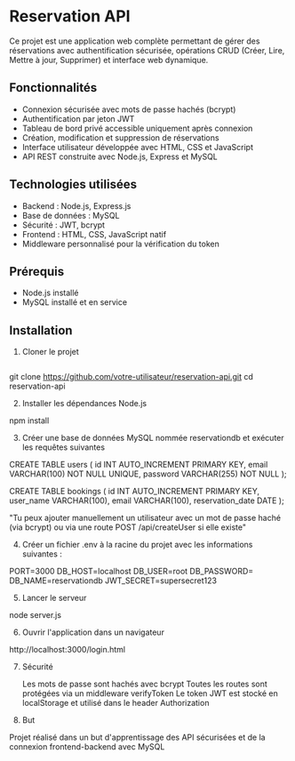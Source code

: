 # Reservation API

Ce projet est une application web complète permettant de gérer des réservations avec authentification sécurisée, opérations CRUD (Créer, Lire, Mettre à jour, Supprimer) et interface web dynamique.

## Fonctionnalités

- Connexion sécurisée avec mots de passe hachés (bcrypt)
- Authentification par jeton JWT
- Tableau de bord privé accessible uniquement après connexion
- Création, modification et suppression de réservations
- Interface utilisateur développée avec HTML, CSS et JavaScript
- API REST construite avec Node.js, Express et MySQL

## Technologies utilisées

- Backend : Node.js, Express.js
- Base de données : MySQL
- Sécurité : JWT, bcrypt
- Frontend : HTML, CSS, JavaScript natif
- Middleware personnalisé pour la vérification du token

## Prérequis

- Node.js installé
- MySQL installé et en service

## Installation

1. Cloner le projet
    ```bash
    
  git clone https://github.com/votre-utilisateur/reservation-api.git
  cd reservation-api

2. Installer les dépendances Node.js

npm install

3. Créer une base de données MySQL nommée reservationdb et exécuter les requêtes suivantes 

CREATE TABLE users (
  id INT AUTO_INCREMENT PRIMARY KEY,
  email VARCHAR(100) NOT NULL UNIQUE,
  password VARCHAR(255) NOT NULL
);

CREATE TABLE bookings (
  id INT AUTO_INCREMENT PRIMARY KEY,
  user_name VARCHAR(100),
  email VARCHAR(100),
  reservation_date DATE
);

"Tu peux ajouter manuellement un utilisateur avec un mot de passe haché (via bcrypt) ou via une route POST /api/createUser si elle existe"

4. Créer un fichier .env à la racine du projet avec les informations suivantes :

PORT=3000
DB_HOST=localhost
DB_USER=root
DB_PASSWORD=
DB_NAME=reservationdb
JWT_SECRET=supersecret123

5. Lancer le serveur

node server.js

6. Ouvrir l'application dans un navigateur

http://localhost:3000/login.html


7. Sécurité

    Les mots de passe sont hachés avec bcrypt
    Toutes les routes sont protégées via un middleware verifyToken
    Le token JWT est stocké en localStorage et utilisé dans le header Authorization

8. But

Projet réalisé dans un but d'apprentissage des API sécurisées et de la connexion frontend-backend avec MySQL
